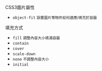 CSS3圖片屬性
- `object-fit` <small>設置圖片等物件如何適應/填充於容器</small>

填充方式
- `fill` <small>調整內容大小填滿容器</small>
- `contain`
- `cover`
- `scale-down`
- `none` <small>不調整內容大小</small>
- `initial`